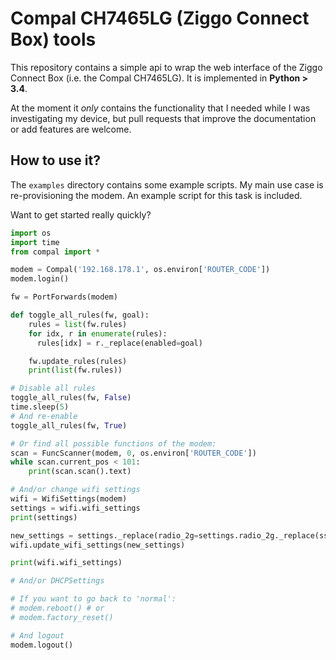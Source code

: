 Compal CH7465LG (Ziggo Connect Box) tools
=============================================

This repository contains a simple api to wrap the web interface of the Ziggo Connect Box (i.e. the
Compal CH7465LG). It is implemented in **Python > 3.4**.

At the moment it *only* contains the functionality that I needed while I was investigating my
device, but pull requests that improve the documentation or add features are welcome.

How to use it?
--------------
The `examples` directory contains some example scripts. My main use case is re-provisioning the
modem. An example script for this task is included.

Want to get started really quickly?
```python
import os
import time
from compal import *

modem = Compal('192.168.178.1', os.environ['ROUTER_CODE'])
modem.login()

fw = PortForwards(modem)

def toggle_all_rules(fw, goal):
	rules = list(fw.rules)
	for idx, r in enumerate(rules):
	  rules[idx] = r._replace(enabled=goal)

	fw.update_rules(rules)
	print(list(fw.rules))

# Disable all rules
toggle_all_rules(fw, False)
time.sleep(5)
# And re-enable
toggle_all_rules(fw, True)

# Or find all possible functions of the modem:
scan = FuncScanner(modem, 0, os.environ['ROUTER_CODE'])
while scan.current_pos < 101:
	print(scan.scan().text)

# And/or change wifi settings
wifi = WifiSettings(modem)
settings = wifi.wifi_settings
print(settings)

new_settings = settings._replace(radio_2g=settings.radio_2g._replace(ssid='api_works'))
wifi.update_wifi_settings(new_settings)

print(wifi.wifi_settings)

# And/or DHCPSettings

# If you want to go back to 'normal':
# modem.reboot() # or
# modem.factory_reset()

# And logout
modem.logout()
```
